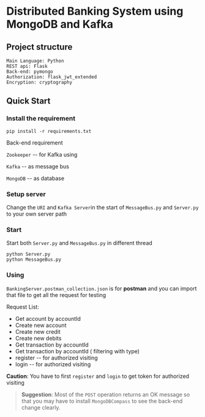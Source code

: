 # Distributed Banking System using MongoDB and Kafka

## Project structure

```
Main Language: Python
REST api: Flask
Back-end: pymongo
Authorization: flask_jwt_extended
Encryption: cryptography
```

## Quick Start

### Install the requirement

```shell
pip install -r requirements.txt
```

Back-end requirement

`Zookeeper` -- for Kafka using

`Kafka` -- as message bus

`MongoDB` -- as database

### Setup server

Change the `URI` and `Kafka Server`in the start of `MessageBus.py` and `Server.py` to your own server path

### Start 

Start both `Server.py` and `MessageBus.py` in different thread

```shell
python Server.py
python MessageBus.py
```

### Using

`BankingServer.postman_collection.json` is for **postman** and you can import that file to get all the request for testing

Request List:

* Get account by accountId
* Create new account
* Create new credit
* Create new debits
* Get transaction by accountId
* Get transaction by accountId ( filtering with type)
* register -- for authorized visiting
* login -- for authorized visiting

**Caution**: You have to first `register` and `login` to get token for authorized visiting

> **Suggestion**: Most of the `POST` operation returns an OK message so that you may have to install `MongoDBCompass` to see the back-end change clearly.
